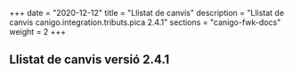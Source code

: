 +++
date        = "2020-12-12"
title       = "Llistat de canvis"
description = "Llistat de canvis canigo.integration.tributs.pica 2.4.1"
sections    = "canigo-fwk-docs"
weight		= 2
+++

## Llistat de canvis versió 2.4.1


